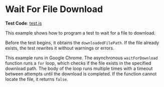 # Wait For File Download

**Test Code**: [test.js](test.js)

This example shows how to program a test to wait for a file to download.

Before the test begins, it obtains the `downloadedFilePath`. If the file already exists, the test rewrites it without warnings or errors.

This example runs in Google Chrome. The asynchronous `waitForDownload` function runs a `for` loop, which checks if the file exists in the specified download path. The body of the loop runs multiple times with a timeout between attempts until the download is completed. If the function cannot locate the file, it returns `false`.
